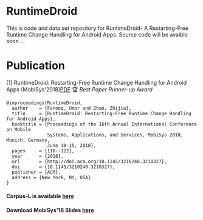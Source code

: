 # RuntimeDroid
This is code and data set repository for RuntimeDroid- A Restarting-Free Runtime Change Handling for Android Apps.
Source code will be avaible soon ...

# Publication
[1] RuntimeDroid: Restarting-Free Runtime Change Handling for Android Apps (MobiSys'2018)[PDF](http://www.cs.ucr.edu/~ufaro001/docs/papers/mobisys18.pdf) :trophy: _Best Paper Runner-up Award_
```
@inproceedings{RuntimeDroid,
  author    = {Farooq, Umar and Zhao, Zhijia},
  title     = {RuntimeDroid: Restarting-Free Runtime Change Handling for Android Apps},
  booktitle = {Proceedings of the 16th Annual International Conference on Mobile
               Systems, Applications, and Services, MobiSys 2018, Munich, Germany,
               June 10-15, 2018},
  pages     = {110--122},
  year      = {2018},
  url       = {http://doi.acm.org/10.1145/3210240.3210327},
  doi       = {10.1145/3210240.3210327},
  publisher = {ACM},
  address = {New York, NY, USA}
}
```

#### Corpus-L is available [here](https://htmlpreview.github.io/?https://github.com/ufarooq/RuntimeDroid/blob/master/CorpusL.htm)

#### Download MobiSys'18 Slides [here](https://github.com/ufarooq/RuntimeDroid/blob/master/MobiSys18Talk.pptx)
